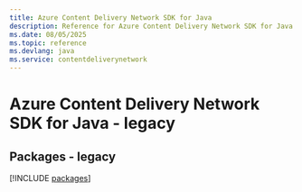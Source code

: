 ```yaml
---
title: Azure Content Delivery Network SDK for Java
description: Reference for Azure Content Delivery Network SDK for Java
ms.date: 08/05/2025
ms.topic: reference
ms.devlang: java
ms.service: contentdeliverynetwork
---
```

# Azure Content Delivery Network SDK for Java - legacy
## Packages - legacy
[!INCLUDE [packages](content-delivery-network-index.md)]